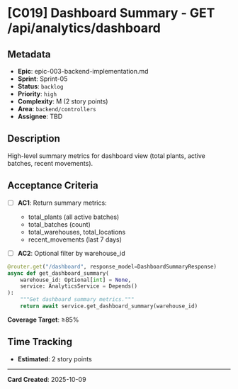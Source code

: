# [C019] Dashboard Summary - GET /api/analytics/dashboard

## Metadata

- **Epic**: epic-003-backend-implementation.md
- **Sprint**: Sprint-05
- **Status**: `backlog`
- **Priority**: `high`
- **Complexity**: M (2 story points)
- **Area**: `backend/controllers`
- **Assignee**: TBD

## Description

High-level summary metrics for dashboard view (total plants, active batches, recent movements).

## Acceptance Criteria

- [ ] **AC1**: Return summary metrics:
    - total_plants (all active batches)
    - total_batches (count)
    - total_warehouses, total_locations
    - recent_movements (last 7 days)

- [ ] **AC2**: Optional filter by warehouse_id

```python
@router.get("/dashboard", response_model=DashboardSummaryResponse)
async def get_dashboard_summary(
    warehouse_id: Optional[int] = None,
    service: AnalyticsService = Depends()
):
    """Get dashboard summary metrics."""
    return await service.get_dashboard_summary(warehouse_id)
```

**Coverage Target**: ≥85%

## Time Tracking

- **Estimated**: 2 story points

---

**Card Created**: 2025-10-09
